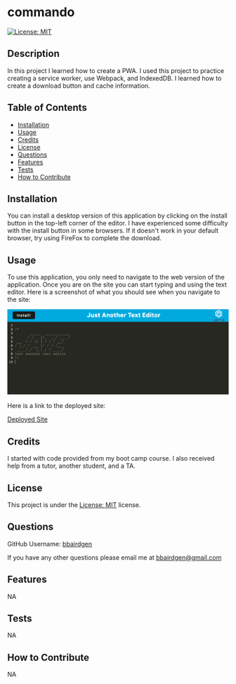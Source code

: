 # commando
[![License: MIT](https://img.shields.io/badge/License-MIT-yellow.svg)](https://opensource.org/licenses/MIT)

  ## Description
  
  In this project I learned how to create a PWA. I used this project to practice creating a service worker, use Webpack, and IndexedDB. I learned how to create a download button and cache information. 
   
  ## Table of Contents 
  
  - [Installation](#installation)
  - [Usage](#usage)
  - [Credits](#credits)
  - [License](#license)
  - [Questions](#questions)
  - [Features](#features)
  - [Tests](#tests)
  - [How to Contribute](#how-to-contribute)

  
  ## Installation
  
 You can install a desktop version of this application by clicking on the install button in the top-left corner of the editor. I have experienced some difficulty with the install button in some browsers. If it doesn't work in your default browser, try using FireFox to complete the download. 
  
  ## Usage
  
  To use this application, you only need to navigate to the web version of the application. Once you are on the site you can start typing and using the text editor. Here is a screenshot of what you should see when you navigate to the site: 

![Screenshot](/Screenshot%202023-04-27%20at%2010.56.39%20PM.png)

  Here is a link to the deployed site: 
  
  [Deployed Site](https://pwa-commando.herokuapp.com/)
  
  ## Credits
  
  I started with code provided from my boot camp course. I also received help from a tutor, another student, and a TA. 
  
  ## License

  This project is under the [License: MIT](https://opensource.org/licenses/MIT) license.

  ## Questions

  GitHub Username: [bbairdgen](https://github.com/bbairdgen)

  If you have any other questions please email me at [bbairdgen@gmail.com](mailto:bbairdgen@gmail.com)
  
  ## Features
  
  NA
  
  ## Tests

  NA

  ## How to Contribute
  
  NA